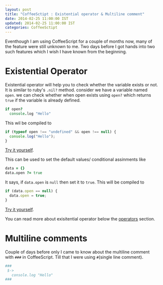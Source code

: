 ```yaml
---
layout: post
title: "CoffeeSctipt : Existential operator & Multiline comment"
date: 2014-02-25 11:00:00 IST
updated: 2014-02-25 11:00:00 IST
categories: CoffeeSctipt
---
```


Eventhough I am using CoffeeScript for a couple of months now, many of the feature were still unknown to me. Two days before I got hands into two such features which I wish I have known from the beginning.

# Existential Operator

Existential operator will help you to check whether the variable exists or not. It is similar to ruby's `.nil?` method. consider we have a variable named `open`. we can check whether when open exists using `open?` which returns `true` if the variable is already defined.

```coffeescript
if open?
  console.log "Hello"

```
This wil be compiled to

```js
if (typeof open !== "undefined" && open !== null) {
  console.log("Hello");
}
```
[Try it yourself](http://coffeescript.org/#try:if%20open%3F%0A%20%20console.log%20%22Hello%22).

This can be used to set the default values/ conditional assinments like

```coffeescript
data = {}
data.open ?= true
```

It says, if `data.open` is `null` then set it to `true`. This will be compiled to 

```js
if (data.open == null) {
  data.open = true;
}
```
[Try it yourself](http://coffeescript.org/#try:data%20%3D%20{}%0Aopen%20%3F%3D%20true).

You can read more about exisitential operator below the [operators](http://coffeescript.org/#operators) section.

# Multiline comments

Couple of days before only I came to know about the multiline comment with `###` in CoffeeScript. Till that I were using `#`(single line comment). 

```coffeescript
###
 $->
   console.log "Hello"
###
```